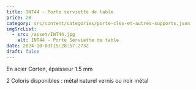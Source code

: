 ```yaml
---
title: INT44 - Porte serviette de table
price: 20
category: src/content/categories/porte-cles-et-autres-supports.json
imgSrcList:
  - src: /asset/INT44.jpg
    alt: INT44 - Porte Serviette de table
date: 2024-10-03T15:28:57.273Z
draft: false
---
```


En acier Corten, épaisseur 1.5 mm

2 Coloris disponibles : métal naturel vernis ou noir métal
